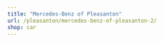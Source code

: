```yaml
---
title: "Mercedes-Benz of Pleasanton"
url: /pleasanton/mercedes-benz-of-pleasanton-2/
shop: car
---
```

